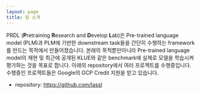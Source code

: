 ```yaml
---
layout: page
title: 팀 소개
---
```


PRDL (**P**retraining **R**esearch and **D**evelop **L**ab)은 Pre-trained language model (PLM)과 PLM에 기반한 downstream task들을 간단히 수행하는 framework를 만드는 목적에서 만들어졌습니다. 본래의 목적뿐만아니라 Pre-trained language model의 재현 및 최근에 공개된 KLUE와 같은 benchmark에 실제로 모델을 학습시켜 평가하는 것을 목표로 합니다. 아래의 repository에서 여러 프로젝트를 수행중입니다. 수행중인 프로젝트들은 Google의 GCP Credit 지원을 받고 있습니다.

- repository: https://github.com/lassl
